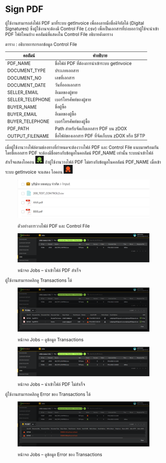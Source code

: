 # Sign PDF

ผู้ใช้งานสามารถส่งไฟล์ PDF มาที่ระบบ getInvoice เพื่อลงลายมือชื่อดิจิทัลได้ (Digital Signatures) ซึ่งผู้ใช้งานจะต้องมี Control File (.csv) เพื่อเป็นเอกสารที่บ่งบอกว่าผู้ใช้จะนำเข้า PDF ไฟล์ไหนบ้าง คอลัมน์ที่แสดงใน Control File อธิบายดังตาราง

ตาราง : อธิบายการกรอกข้อมูล Control File

| คอลัมน์           | คำอธิบาย                                          |
| ----------------- | ------------------------------------------------- |
| PDF\_NAME         | ชื่อไฟล์ PDF ที่ต้องการนำเข้าระบบ getInvoice      |
| DOCUMENT\_TYPE    | ประเภทเอกสาร                                      |
| DOCUMENT\_NO      | เลขที่เอกสาร                                      |
| DOCUMENT\_DATE    | วันที่ออกเอกสาร                                   |
| SELLER\_EMAIL     | อีเมลของผู้ขาย                                    |
| SELLER\_TELEPHONE | เบอร์โทรศัพท์ของผู้ขาย                            |
| BUYER\_NAME       | ชื่อผู้ซื้อ                                       |
| BUYER\_EMAIL      | อีเมลของผู้ซื้อ                                   |
| BUYER\_TELEPHONE  | เบอร์โทรศัพท์ของผู้ซื้อ                           |
| PDF\_PATH         | Path สำหรับจัดเก็บเอกสาร PDF บน zDOX              |
| OUTPUT\_FILENAME  | ชื่อไฟล์ของเอกสาร PDF ที่จัดเก็บบน zDOX หรือ SFTP |

เมื่อผู้ใช้งานวางไฟล์ตามช่องทางที่กำหนดจะต้องวางไฟล์ PDF และ Control File แนบมาพร้อมกัน โดยชื่อเอกสาร PDF จะต้องมีชื่อตรงกับข้อมูลในคอลัมน์ PDF\_NAME เท่านั้น ระบบนำเข้าไฟล์สำเร็จแสดงไอคอน ![](<.gitbook/assets/image (332).png>) ถ้าผู้ใช้งานวางไฟล์ PDF ไม่ตรงกับข้อมูลในคอลัมน์ PDF\_NAME เมื่อเข้าระบบ getInvoice จะแสดง ไอคอน ![](<.gitbook/assets/image (353).png>)

<figure><img src=".gitbook/assets/image (390).png" alt=""><figcaption><p>ตัวอย่างการวางไฟล์ PDF และ Control File</p></figcaption></figure>

<figure><img src=".gitbook/assets/image (395).png" alt=""><figcaption><p>หน้าจอ Jobs – นำเข้าไฟล์ PDF สำเร็จ</p></figcaption></figure>

ผู้ใช้งานสามารถคลิกดู Transactions ได้

<figure><img src=".gitbook/assets/image (343).png" alt=""><figcaption><p>หน้าจอ Jobs – ดูข้อมูล Transactions</p></figcaption></figure>

<figure><img src=".gitbook/assets/image (348).png" alt=""><figcaption><p>หน้าจอ Jobs – นำเข้าไฟล์ PDF ไม่สำเร็จ</p></figcaption></figure>

ผู้ใช้งานสามารถคลิกดู Error ของ Transactions ได้

<figure><img src=".gitbook/assets/image (379).png" alt=""><figcaption><p>หน้าจอ Jobs – ดูข้อมูล Error ของ Transactions</p></figcaption></figure>

